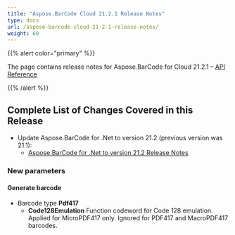 ```yaml
---
title: "Aspose.BarCode Cloud 21.2.1 Release Notes"
type: docs
url: /aspose-barcode-cloud-21-2-1-release-notes/
weight: 60
---
```


{{% alert color="primary" %}}

The page contains release notes for Aspose.BarCode for Cloud 21.2.1 – [API Reference](https://apireference.aspose.cloud/barcode/)

{{% /alert %}}

## **Complete List of Changes Covered in this Release**

- Update Aspose.BarCode for .Net to version 21.2 (previous version was 21.1):
  - [Aspose.BarCode for .Net to version 21.2 Release Notes](https://docs.aspose.com/barcode/net/aspose-barcode-for-net-21-2-release-notes/)

### **New parameters**

#### **Generate barcode**

- Barcode type **Pdf417**
  - **Code128Emulation** Function codeword for Code 128 emulation. Applied for MicroPDF417 only. Ignored for PDF417 and MacroPDF417 barcodes.
